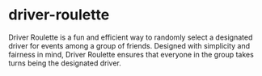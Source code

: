 # driver-roulette
Driver Roulette is a fun and efficient way to randomly select a designated driver for events among a group of friends. Designed with simplicity and fairness in mind, Driver Roulette ensures that everyone in the group takes turns being the designated driver.
